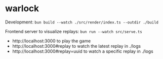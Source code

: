 # warlock

Development: `bun build --watch ./src/render/index.ts --outdir ./build`

Frontend server to visualize replays: `bun run --watch src/serve.ts`

- http://localhost:3000 to play the game
- http://localhost:3000#replay to watch the latest replay in ./logs
- http://localhost:3000#replay=uuid to watch a specific replay in ./logs
